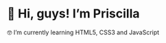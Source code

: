 # 👋 Hi, guys! I’m Priscilla

🤓 I’m currently learning HTML5, CSS3 and JavaScript

<!---
scillapinheiro/scillapinheiro is a ✨ special ✨ repository because its `README.md` (this file) appears on your GitHub profile.
You can click the Preview link to take a look at your changes.
--->
